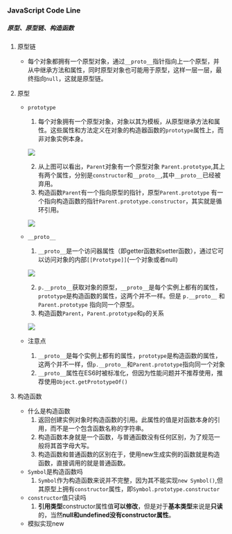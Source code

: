 ### JavaScript Code Line

##### 原型、原型链、构造函数

1. 原型链

   - 每个对象都拥有一个原型对象，通过`__proto__`指针指向上一个原型，并从中继承方法和属性，同时原型对象也可能用于原型，这样一层一层，最终指向`null`，这就是原型链。

2. 原型

   - `prototype`

     1. 每个对象拥有一个原型对象，对象以其为模板，从原型继承方法和属性。这些属性和方法定义在对象的构造器函数的`prototype`属性上，而非对象实例本身。

     ![](http://resource.muyiy.cn/image/2019-07-24-60302.jpg)

     2. 从上图可以看出，`Parent`对象有一个原型对象 `Parent.prototype`,其上有两个属性，分别是`constructor`和`__proto__`,其中`__proto__`已经被弃用。
     3. 构造函数`Parent`有一个指向原型的指针，原型`Parent.prototype` 有一个指向构造函数的指针`Parent.prototype.constructor`，其实就是循环引用。

     ![](http://resource.muyiy.cn/image/2019-07-24-060303.jpg)

     

   - `__proto__`

     1. `__proto__`是一个访问器属性（即getter函数和setter函数），通过它可以访问对象的内部`[[Prototype]]`(一个对象或者null)

     ![](http://resource.muyiy.cn/image/2019-07-24-060304.jpg)

     2. `p.__proto__`获取对象的原型，`__proto__`是每个实例上都有的属性，`prototype`是构造函数的属性，这两个并不一样。但是 `p.__proto__` 和 `Parent.prototype` 指向同一个原型。
     3. 构造函数`Parent`，`Parent.prototype`和`p`的关系

     ![](http://resource.muyiy.cn/image/2019-07-24-060305.jpg)

     

   - 注意点

     1. `__proto__`是每个实例上都有的属性，`prototype`是构造函数的属性，这两个并不一样，但`p.__proto__`和`Parent.prototype`指向同一个对象
     2. `__proto__`属性在ES6时被标准化，但因为性能问题并不推荐使用，推荐使用`Object.getPrototypeOf()`

3. 构造函数

   - 什么是构造函数
     1. 返回创建实例对象时构造函数的引用。此属性的值是对函数本身的引用，而不是一个包含函数名称的字符串。
     2. 构造函数本身就是一个函数，与普通函数没有任何区别，为了规范一般将其首字母大写。
     3. 构造函数和普通函数的区别在于，使用new生成实例的函数就是构造函数，直接调用的就是普通函数。
   - `Symbol`是构造函数吗
     1. `Symbol`作为构造函数来说并不完整，因为其不能实现`new Symbol()`,但其原型上拥有`constructor`属性，即`Symbol.prototype.constructor`
   - `constructor`值只读吗
     1. **引用类型**constructor属性值**可以修改**，但是对于**基本类型**来说是**只读**的，当然**null和undefined没有constructor属性**。
   - 模拟实现new

   